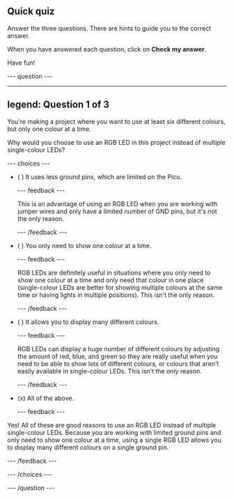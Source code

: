## Quick quiz

Answer the three questions. There are hints to guide you to the correct answer.

When you have answered each question, click on **Check my answer**. 

Have fun!

--- question ---

---
legend: Question 1 of 3
---

You're making a project where you want to use at least six different colours, but only one colour at a time. 

Why would you choose to use an RGB LED in this project instead of multiple single-colour LEDs? 

--- choices ---

- ( ) It uses less ground pins, which are limited on the Pico.

  --- feedback ---

  This is an advantage of using an RGB LED when you are working with jumper wires and only have a limited number of GND pins, but it's not the only reason. 

  --- /feedback ---

- ( ) You only need to show one colour at a time.

  --- feedback ---

  RGB LEDs are definitely useful in situations where you only need to show one colour at a time and only need that colour in one place (single-colour LEDs are better for showing multiple colours at the same time or having lights in multiple positions). This isn't the only reason. 

  --- /feedback ---

- ( ) It allows you to display many different colours.

  --- feedback ---

  RGB LEDs can display a huge number of different colours by adjusting the amount of red, blue, and green so they are really useful when you need to be able to show lots of different colours, or colours that aren't easily available in single-colour LEDs. This isn't the only reason. 

  --- /feedback ---

- (x) All of the above.

  --- feedback ---
  
Yes! All of these are good reasons to use an RGB LED instead of multiple single-colour LEDs. Because you are working with limited ground pins and only need to show one colour at a time, using a single RGB LED allows you to display many different colours on a single ground pin.

  --- /feedback ---

--- /choices ---

--- /question ---
